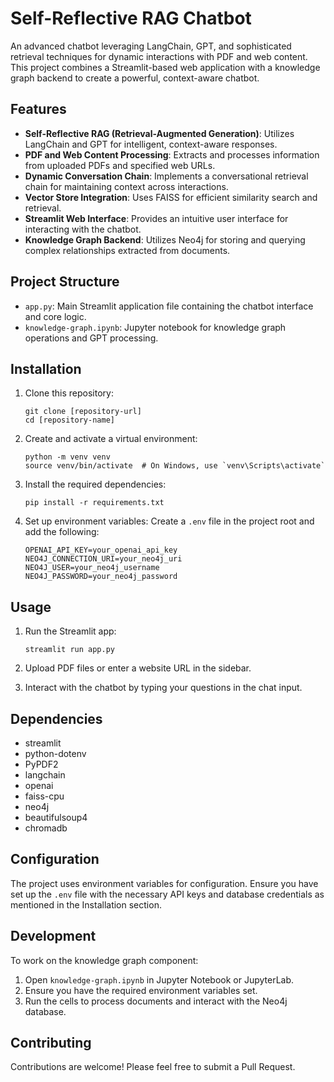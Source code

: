 # Self-Reflective RAG Chatbot

An advanced chatbot leveraging LangChain, GPT, and sophisticated retrieval techniques for dynamic interactions with PDF and web content. This project combines a Streamlit-based web application with a knowledge graph backend to create a powerful, context-aware chatbot.

## Features

- **Self-Reflective RAG (Retrieval-Augmented Generation)**: Utilizes LangChain and GPT for intelligent, context-aware responses.
- **PDF and Web Content Processing**: Extracts and processes information from uploaded PDFs and specified web URLs.
- **Dynamic Conversation Chain**: Implements a conversational retrieval chain for maintaining context across interactions.
- **Vector Store Integration**: Uses FAISS for efficient similarity search and retrieval.
- **Streamlit Web Interface**: Provides an intuitive user interface for interacting with the chatbot.
- **Knowledge Graph Backend**: Utilizes Neo4j for storing and querying complex relationships extracted from documents.

## Project Structure

- `app.py`: Main Streamlit application file containing the chatbot interface and core logic.
- `knowledge-graph.ipynb`: Jupyter notebook for knowledge graph operations and GPT processing.

## Installation

1. Clone this repository:
   ```
   git clone [repository-url]
   cd [repository-name]
   ```

2. Create and activate a virtual environment:
   ```
   python -m venv venv
   source venv/bin/activate  # On Windows, use `venv\Scripts\activate`
   ```

3. Install the required dependencies:
   ```
   pip install -r requirements.txt
   ```

4. Set up environment variables:
   Create a `.env` file in the project root and add the following:
   ```
   OPENAI_API_KEY=your_openai_api_key
   NEO4J_CONNECTION_URI=your_neo4j_uri
   NEO4J_USER=your_neo4j_username
   NEO4J_PASSWORD=your_neo4j_password
   ```

## Usage

1. Run the Streamlit app:
   ```
   streamlit run app.py
   ```

2. Upload PDF files or enter a website URL in the sidebar.

3. Interact with the chatbot by typing your questions in the chat input.

## Dependencies

- streamlit
- python-dotenv
- PyPDF2
- langchain
- openai
- faiss-cpu
- neo4j
- beautifulsoup4
- chromadb

## Configuration

The project uses environment variables for configuration. Ensure you have set up the `.env` file with the necessary API keys and database credentials as mentioned in the Installation section.

## Development

To work on the knowledge graph component:

1. Open `knowledge-graph.ipynb` in Jupyter Notebook or JupyterLab.
2. Ensure you have the required environment variables set.
3. Run the cells to process documents and interact with the Neo4j database.

## Contributing

Contributions are welcome! Please feel free to submit a Pull Request.

